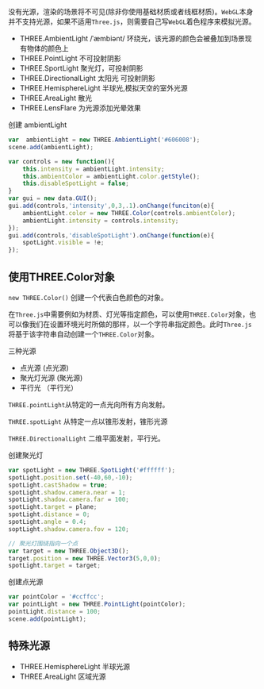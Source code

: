 没有光源，渲染的场景将不可见(除非你使用基础材质或者线框材质)。`WebGL`本身并不支持光源，如果不适用`Three.js`，则需要自己写`WebGL`着色程序来模拟光源。

- THREE.AmbientLight  /ˈæmbiənt/ 环绕光，该光源的颜色会被叠加到场景现有物体的颜色上
- THREE.PointLight  不可投射阴影
- THREE.SportLight 聚光灯，可投射阴影
- THREE.DirectionalLight 太阳光 可投射阴影
- THREE.HemisphereLight 半球光,模拟天空的室外光源
- THREE.AreaLight 散光
- THREE.LensFlare  为光源添加光晕效果

创建 ambientLight 
```js
var  ambientLight = new THREE.AmbientLight('#606008');
scene.add(ambientLight);

var controls = new function(){
    this.intensity = ambientLight.intensity;
    this.ambientColor = ambientLight.color.getStyle();
    this.disableSpotLight = false;
}
var gui = new data.GUI();
gui.add(controls,'intensity',0,3,.1).onChange(funciton(e){
    ambientLight.color = new THREE.Color(controls.ambientColor);
    ambientLight.intensity = controls.intensity;
});
gui.add(controls,'disableSpotLight').onChange(function(e){
    spotLight.visible = !e; 
});
```

## 使用THREE.Color对象

`new THREE.Color()` 创建一个代表白色颜色的对象。

在`Three.js`中需要例如为材质、灯光等指定颜色，可以使用`THREE.Color`对象，也可以像我们在设置环境光时所做的那样，以一个字符串指定颜色。此时`Three.js`将基于该字符串自动创建一个`THREE.Color`对象。

三种光源

- 点光源 (点光源)
- 聚光灯光源 (聚光源)
- 平行光 （平行光）

`THREE.pointLight`从特定的一点光向所有方向发射。

`THREE.spotLight` 从特定一点以锥形发射，锥形光源

`THREE.DirectionalLight` 二维平面发射，平行光。

创建聚光灯
```js
var spotLight = new THREE.SpotLight('#ffffff');
spotLight.position.set(-40,60,-10);
spotLight.castShadow = true;
spotLight.shadow.camera.near = 1;
spotLight.shadow.camera.far = 100;
spotLight.target = plane;
spotLight.distance = 0;
spotLight.angle = 0.4;
soptLight.shadow.camera.fov = 120;

// 聚光灯围绕指向一个点
var target = new THREE.Object3D();
target.position = new THREE.Vector3(5,0,0);
spotLight.target = target;
```

创建点光源

```js
var pointColor = '#ccffcc';
var pointLight = new THREE.PointLight(pointColor);
pointLight.distance = 100;
scene.add(pointLight);
```

## 特殊光源

- THREE.HemisphereLight 半球光源
- THREE.AreaLight 区域光源

